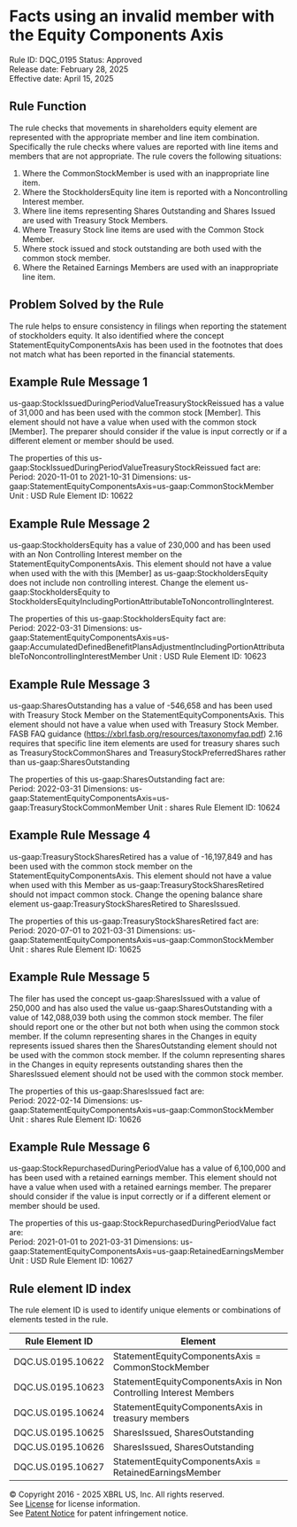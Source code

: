 # Facts using an invalid member with the Equity Components Axis
Rule ID: DQC_0195
Status: Approved  
Release date: February 28, 2025  
Effective date: April 15, 2025

## Rule Function
The rule checks that movements in shareholders equity element are represented with the appropriate member and line item combination.  Specifically the rule checks where values are reported with line items and members that are not appropriate. The rule covers the following situations:
1. Where the CommonStockMember is used with an inappropriate line item.
2. Where the StockholdersEquity line item is reported with a Noncontrolling Interest member.
3. Where line items representing Shares Outstanding and Shares Issued are used with Treasury Stock Members.
4. Where Treasury Stock line items are used with the Common Stock Member.
5. Where stock issued and  stock outstanding are both used with the common stock member.
6. Where the Retained Earnings Members are used with an inappropriate line item.

## Problem Solved by the Rule
 The rule helps to ensure consistency in filings when reporting the statement of stockholders equity.  It also identified where the concept StatementEquityComponentsAxis has been used in the footnotes that does not match what has been reported in the financial statements.

## Example Rule Message 1

us-gaap:StockIssuedDuringPeriodValueTreasuryStockReissued has a value of 31,000 and has been used with the common stock [Member]. This element should not have a value when used with the common stock [Member]. The preparer should consider if the value is input correctly or if a different element or member should be used.

The properties of this us-gaap:StockIssuedDuringPeriodValueTreasuryStockReissued fact are:  
Period: 2020-11-01 to 2021-10-31
Dimensions: us-gaap:StatementEquityComponentsAxis=us-gaap:CommonStockMember
Unit : USD
Rule Element ID: 10622

## Example Rule Message 2
us-gaap:StockholdersEquity has a value of 230,000 and has been used with an Non Controlling Interest member on the StatementEquityComponentsAxis. This element should not have a value when used with the with this [Member] as us-gaap:StockholdersEquity does not include non controlling interest. Change the element us-gaap:StockholdersEquity to StockholdersEquityIncludingPortionAttributableToNoncontrollingInterest.

The properties of this us-gaap:StockholdersEquity fact are:  
Period: 2022-03-31
Dimensions: us-gaap:StatementEquityComponentsAxis=us-gaap:AccumulatedDefinedBenefitPlansAdjustmentIncludingPortionAttributableToNoncontrollingInterestMember
Unit : USD
Rule Element ID: 10623

## Example Rule Message 3
us-gaap:SharesOutstanding has a value of -546,658 and has been used with Treasury Stock Member on the StatementEquityComponentsAxis. This element should not have a value when used with Treasury Stock Member.  FASB FAQ guidance (https://xbrl.fasb.org/resources/taxonomyfaq.pdf) 2.16 requires that specific line item elements are used for treasury shares such as TreasuryStockCommonShares and TreasuryStockPreferredShares rather than us-gaap:SharesOutstanding

The properties of this us-gaap:SharesOutstanding fact are:  
Period: 2022-03-31
Dimensions: us-gaap:StatementEquityComponentsAxis=us-gaap:TreasuryStockCommonMember
Unit : shares
Rule Element ID: 10624

## Example Rule Message 4
us-gaap:TreasuryStockSharesRetired has a value of -16,197,849 and has been used with the common stock member on the StatementEquityComponentsAxis. This element should not have a value when used with this Member as us-gaap:TreasuryStockSharesRetired should not impact common stock. Change the opening balance share element us-gaap:TreasuryStockSharesRetired to SharesIssued.

The properties of this us-gaap:TreasuryStockSharesRetired fact are:  
Period: 2020-07-01 to 2021-03-31
Dimensions: us-gaap:StatementEquityComponentsAxis=us-gaap:CommonStockMember
Unit : shares
Rule Element ID: 10625

## Example Rule Message 5
The filer has used the concept us-gaap:SharesIssued with a value of 250,000 and has also used the value us-gaap:SharesOutstanding with a value of 142,088,039 both using the common stock member. The filer should report one or the other but not both when using the common stock member. If the column representing shares in the Changes in equity represents issued shares then the SharesOutstanding element should not be used with the common stock member. If the column representing shares in the Changes in equity represents outstanding shares then the SharesIssued element should not be used with the common stock member.

The properties of this us-gaap:SharesIssued fact are:  
Period: 2022-02-14
Dimensions: us-gaap:StatementEquityComponentsAxis=us-gaap:CommonStockMember
Unit : shares
Rule Element ID: 10626

## Example Rule Message 6
us-gaap:StockRepurchasedDuringPeriodValue has a value of 6,100,000 and has been used with a retained earnings member. This element should not have a value when used with a retained earnings member. The preparer should consider if the value is input correctly or if a different element or member should be used.

The properties of this us-gaap:StockRepurchasedDuringPeriodValue fact are:  
Period: 2021-01-01 to 2021-03-31
Dimensions: us-gaap:StatementEquityComponentsAxis=us-gaap:RetainedEarningsMember
Unit : USD
Rule Element ID: 10627


## Rule element ID index  
The rule element ID is used to identify unique elements or combinations of elements tested in the rule.

|Rule Element ID|Element|
|--- |--- |
| DQC.US.0195.10622 |StatementEquityComponentsAxis = CommonStockMember|
| DQC.US.0195.10623 |StatementEquityComponentsAxis in Non Controlling Interest Members|
| DQC.US.0195.10624 |StatementEquityComponentsAxis in treasury members|
| DQC.US.0195.10625 |SharesIssued, SharesOutstanding|
| DQC.US.0195.10626 |SharesIssued, SharesOutstanding|
| DQC.US.0195.10627 |StatementEquityComponentsAxis = RetainedEarningsMember|


© Copyright 2016 - 2025 XBRL US, Inc. All rights reserved.   
See [License](https://xbrl.us/dqc-license) for license information.  
See [Patent Notice](https://xbrl.us/dqc-patent) for patent infringement notice. 
